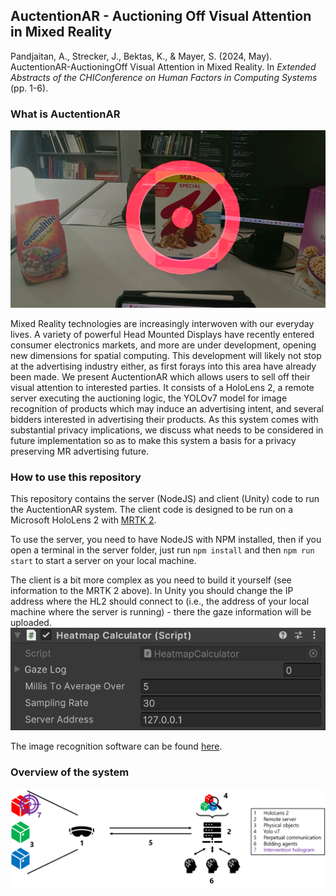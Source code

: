 ## AuctentionAR - Auctioning Off Visual Attention in Mixed Reality

Pandjaitan, A., Strecker, J., Bektas, K., & Mayer, S. (2024, May). AuctentionAR-AuctioningOff Visual Attention in Mixed Reality. In _Extended Abstracts of the CHIConference on Human Factors in Computing Systems_ (pp. 1-6).

### What is AuctentionAR

![AuctentionAR Live](https://github.com/Panogu/AuctentionAR/blob/main/Images/AuctentionAR_live.png?raw=true)

Mixed Reality technologies are increasingly interwoven with our everyday lives. A variety of powerful Head Mounted Displays have recently entered consumer electronics markets, and more are under development, opening new dimensions for spatial computing. This development will likely not stop at the advertising industry either, as first forays into this area have already been made.
We present AuctentionAR which allows users to sell off their visual attention to interested parties. It consists of a HoloLens 2, a remote server executing the auctioning logic, the YOLOv7 model for image recognition of products which may induce an advertising intent, and several bidders interested in advertising their products. As this system comes with substantial privacy implications, we discuss what needs to be considered in future implementation so as to make this system a basis for a privacy preserving MR advertising future.

### How to use this repository

This repository contains the server (NodeJS) and client (Unity) code to run the AuctentionAR system. The client code is designed to be run on a Microsoft HoloLens 2 with [MRTK 2](https://learn.microsoft.com/en-us/windows/mixed-reality/mrtk-unity/mrtk2/).

To use the server, you need to have NodeJS with NPM installed, then if you open a terminal in the server folder, just run `npm install` and then `npm run start` to start a server on your local machine.

The client is a bit more complex as you need to build it yourself (see information to the MRTK 2 above). In Unity you should change the IP address where the HL2 should connect to (i.e., the address of your local machine where the server is running) - there the gaze information will be uploaded.
![AuctentionAR Diagram](https://github.com/Panogu/AuctentionAR/blob/main/Images/Unity_settings.png?raw=true)

The image recognition software can be found [here](https://github.com/Interactions-HSG/Datasets-And-Weights-For-Yolo). 

### Overview of the system

![AuctentionAR Diagram](https://github.com/Panogu/AuctentionAR/blob/main/Images/AuctentionAR_diagram.png?raw=true)
